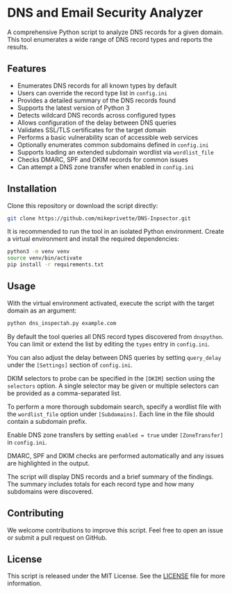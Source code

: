 # DNS and Email Security Analyzer

A comprehensive Python script to analyze DNS records for a given domain. This tool enumerates a wide range of DNS record types and reports the results.

## Features

- Enumerates DNS records for all known types by default
- Users can override the record type list in `config.ini`
- Provides a detailed summary of the DNS records found
- Supports the latest version of Python 3
- Detects wildcard DNS records across configured types
- Allows configuration of the delay between DNS queries
- Validates SSL/TLS certificates for the target domain
- Performs a basic vulnerability scan of accessible web services
- Optionally enumerates common subdomains defined in `config.ini`
- Supports loading an extended subdomain wordlist via `wordlist_file`
- Checks DMARC, SPF and DKIM records for common issues
- Can attempt a DNS zone transfer when enabled in `config.ini`

## Installation

Clone this repository or download the script directly:

```bash
git clone https://github.com/mikeprivette/DNS-Inpsector.git
```

It is recommended to run the tool in an isolated Python environment. Create a
virtual environment and install the required dependencies:

```bash
python3 -m venv venv
source venv/bin/activate
pip install -r requirements.txt
```

## Usage

With the virtual environment activated, execute the script with the target domain as an argument:

```bash
python dns_inspectah.py example.com
```

By default the tool queries all DNS record types discovered from `dnspython`.
You can limit or extend the list by editing the `types` entry in `config.ini`.

You can also adjust the delay between DNS queries by setting `query_delay` under
the `[Settings]` section of `config.ini`.

DKIM selectors to probe can be specified in the `[DKIM]` section using the
`selectors` option. A single selector may be given or multiple selectors can be
provided as a comma-separated list.

To perform a more thorough subdomain search, specify a wordlist file with the
`wordlist_file` option under `[Subdomains]`. Each line in the file should
contain a subdomain prefix.

Enable DNS zone transfers by setting `enabled = true` under `[ZoneTransfer]` in
`config.ini`.

DMARC, SPF and DKIM checks are performed automatically and any issues are
highlighted in the output.

The script will display DNS records and a brief summary of the findings.
The summary includes totals for each record type and how many subdomains were discovered.

## Contributing

We welcome contributions to improve this script. Feel free to open an issue or submit a pull request on GitHub.

## License

This script is released under the MIT License. See the [LICENSE](LICENSE) file for more information.
